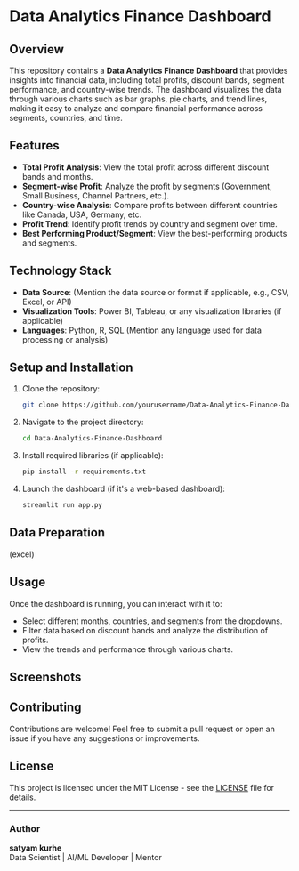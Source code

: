 # Data Analytics Finance Dashboard

## Overview

This repository contains a **Data Analytics Finance Dashboard** that provides insights into financial data, including total profits, discount bands, segment performance, and country-wise trends. The dashboard visualizes the data through various charts such as bar graphs, pie charts, and trend lines, making it easy to analyze and compare financial performance across segments, countries, and time.

## Features

- **Total Profit Analysis**: View the total profit across different discount bands and months.
- **Segment-wise Profit**: Analyze the profit by segments (Government, Small Business, Channel Partners, etc.).
- **Country-wise Analysis**: Compare profits between different countries like Canada, USA, Germany, etc.
- **Profit Trend**: Identify profit trends by country and segment over time.
- **Best Performing Product/Segment**: View the best-performing products and segments.

## Technology Stack

- **Data Source**: (Mention the data source or format if applicable, e.g., CSV, Excel, or API)
- **Visualization Tools**: Power BI, Tableau, or any visualization libraries (if applicable)
- **Languages**: Python, R, SQL (Mention any language used for data processing or analysis)

## Setup and Installation

1. Clone the repository:

   ```bash
   git clone https://github.com/yourusername/Data-Analytics-Finance-Dashboard.git
   ```

2. Navigate to the project directory:

   ```bash
   cd Data-Analytics-Finance-Dashboard
   ```

3. Install required libraries (if applicable):

   ```bash
   pip install -r requirements.txt
   ```

4. Launch the dashboard (if it's a web-based dashboard):

   ```bash
   streamlit run app.py
   ```

## Data Preparation

(excel)

## Usage

Once the dashboard is running, you can interact with it to:

- Select different months, countries, and segments from the dropdowns.
- Filter data based on discount bands and analyze the distribution of profits.
- View the trends and performance through various charts.

## Screenshots



## Contributing

Contributions are welcome! Feel free to submit a pull request or open an issue if you have any suggestions or improvements.

## License

This project is licensed under the MIT License - see the [LICENSE](LICENSE) file for details.

---

### Author

**satyam kurhe**\
Data Scientist | AI/ML Developer | Mentor

